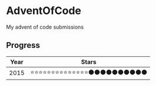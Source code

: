 # AdventOfCode
 My advent of code submissions

## Progress

<!-- Emojis for copy-pasting ⚫★⭐ -->

| Year | Stars                    |
|------|--------------------------|
| 2015 | ⭐⭐⭐⭐⭐⭐⭐⭐⭐⭐⭐⭐⭐⭐⚫⚫⚫⚫⚫⚫⚫⚫⚫⚫ |
